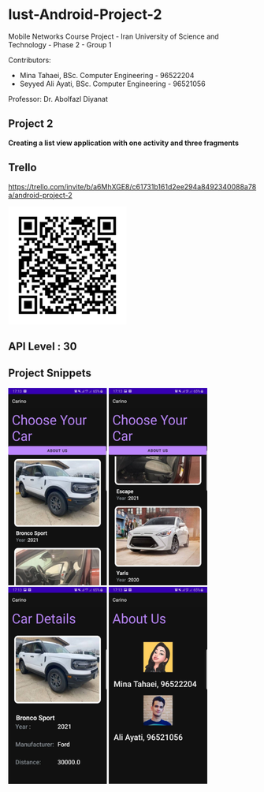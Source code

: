 # Iust-Android-Project-2
Mobile Networks Course Project - Iran University of Science and Technology - Phase 2 - Group 1

Contributors:
* Mina Tahaei, BSc. Computer Engineering - 96522204
* Seyyed Ali Ayati, BSc. Computer Engineering - 96521056

Professor: Dr. Abolfazl Diyanat

## Project 2
**Creating a list view application with one activity and three fragments**

## Trello
https://trello.com/invite/b/a6MhXGE8/c61731b161d2ee294a8492340088a78a/android-project-2

<p>
    <img src="trello-board.png" width="240" height="240" />
</p>

## API Level : 30

## Project Snippets
<img src="/Snippets/1.jpg" width="200" height="400" />
<img src="/Snippets/2.jpg" width="200" height="400"/>
<img src="/Snippets/3.jpg" width="200" height="400"/>
<img src="/Snippets/4.jpg" width="200" height="400"/>

